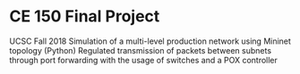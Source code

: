 # CE 150 Final Project
UCSC Fall 2018
Simulation of a multi-level production network using Mininet topology (Python)
Regulated transmission of packets between subnets through port forwarding with the usage of
switches and a POX controller
